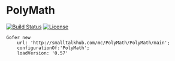 # PolyMath

[![Build Status](https://travis-ci.org/PolyMathOrg/PolyMath.svg?branch=master)](https://travis-ci.org/PolyMathOrg/PolyMath)
[![License](https://img.shields.io/badge/license-MIT-blue.svg)](https://raw.githubusercontent.com/PolyMathOrg/PolyMath/master/LICENSE)

```Smalltalk
Gofer new
    url: 'http://smalltalkhub.com/mc/PolyMath/PolyMath/main';
    configurationOf:'PolyMath';
    loadVersion: '0.57'
